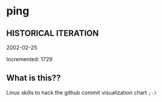 # ping

## HISTORICAL ITERATION
2002-02-25

Incremented: 1729

## What is this?? 
Linux skills to hack the github commit visualization chart `;-)`
